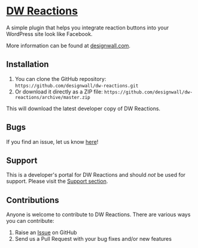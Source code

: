 # [DW Reactions](https://wordpress.org/plugins/dw-reactions/) #

A simple plugin that helps you integrate reaction buttons into your WordPress site look like Facebook.

More information can be found at [designwall.com](https://www.designwall.com/).

## Installation ##

1. You can clone the GitHub repository: `https://github.com/designwall/dw-reactions.git`
2. Or download it directly as a ZIP file: `https://github.com/designwall/dw-reactions/archive/master.zip`

This will download the latest developer copy of DW Reactions.

## Bugs ##
If you find an issue, let us know [here](https://github.com/designwall/dw-reactions/issues?state=open)!

## Support ##
This is a developer's portal for DW Reactions and should _not_ be used for support. Please visit the [Support section](https://www.designwall.com/question/).

## Contributions ##
Anyone is welcome to contribute to DW Reactions. There are various ways you can contribute:

1. Raise an [Issue](https://github.com/designwall/dw-reactions/issues) on GitHub
2. Send us a Pull Request with your bug fixes and/or new features